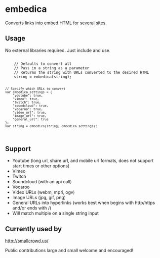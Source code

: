 <h1>embedica</h1>

<p>Converts links into embed HTML for several sites.</p>

<h2>Usage</h2>

No external libraries required. Just include and use.

<code>
    // Defaults to convert all
    // Pass in a string as a parameter
    // Returns the string with URLs converted to the desired HTML
    string = embedica(string);
    
    // Specify which URLs to convert
    var embedica_settings = {
        "youtube": true,
        "vimeo": true,
        "twitch": true,
        "soundcloud": true,
        "vocaroo": true,
        "video_url": true,
        "image_url": true,
        "general_url": true
    };
    var string = embedica(string, embedica_settings);
</code>

<h2>Support</h2>

<ul>
    <li>Youtube (long url, share url, and mobile url formats, does not support start times or other options)</li>
    <li>Vimeo</li>
    <li>Twitch</li>
    <li>Soundcloud (with an api call)</li>
    <li>Vocaroo</li>
    <li>Video URLs (webm, mp4, ogv)</li>
    <li>Image URLs (jpg, gif, png)</li>
    <li>General URLs into hyperlinks (works best when begins with http/https and/or ends with /)</li>
    <li>Will match multiple on a single string input</li>
</ul>

<h2>Currently used by</h2>

<a href="http://smallcrowd.us/">http://smallcrowd.us/</a>

<p>Public contributions large and small welcome and encouraged!</p>
